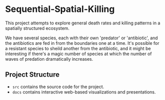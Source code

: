 # Sequential-Spatial-Killing
 
This project attempts to explore general death rates and killing patterns in a spatially structured ecosystem.

We have several species, each with their own 'predator' or 'antibiotic', and the antibiotics are fed in from the boundaries one at a time. It's possible for a resistant species to sheild another from the antibiotic, and it might be interesting if there's a magic number of species at which the number of waves of predation dramatically increases.

## Project Structure

- `src` contains the source code for the project.
- `docs` contains interactive web-based visualizations and presentations.
